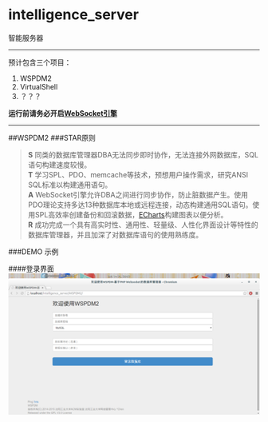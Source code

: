 # intelligence_server
智能服务器

---

预计包含三个项目：  
1. WSPDM2  
2. VirtualShell  
3. ？？？

**运行前请务必开启[WebSocket引擎](https://github.com/SUTFutureCoder/WebSocket-Engine)**

---

##WSPDM2
###STAR原则

> **S** 同类的数据库管理器DBA无法同步即时协作，无法连接外网数据库，SQL语句构建速度较慢。  
> **T** 学习SPL、PDO、memcache等技术，预想用户操作需求，研究ANSI SQL标准以构建通用语句。  
> **A** WebSocket引擎允许DBA之间进行同步协作，防止脏数据产生。使用PDO理论支持多达13种数据库本地或远程连接，动态构建通用SQL语句。使用SPL高效率创建备份和回滚数据，[ECharts](https://github.com/ecomfe/echarts)构建图表以便分析。  
> **R** 成功完成一个具有高实时性、通用性、轻量级、人性化界面设计等特性的数据库管理器，并且加深了对数据库语句的使用熟练度。     



###DEMO 示例


####登录界面
![登录界面](https://github.com/SUTFutureCoder/intelligence_server/blob/master/example-img/WSPDM2_01.png?raw=true)
